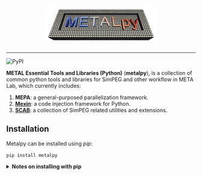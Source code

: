<h1 align="center">
<img src="./branding/logo/metalpylogo.png" width="300" alt="METALpy">
</h1>

-------------
![PyPI](https://img.shields.io/pypi/v/metalpy)

**METAL Essential Tools and Libraries (Python)** (**metalpy**),
is a collection of common python tools and libraries for SimPEG and other workflow in META Lab,
which currently includes:
1. **MEPA**: a general-purposed parallelization framework.
2. [**Mexin**](metalpy/mexin/README.md): a code injection framework for Python.
3. [**SCAB**](metalpy/scab/README.md): a collection of SimPEG related utilities and extensions.

Installation
------------
Metalpy can be installed using _pip_:

```console
pip install metalpy
```

<details><summary><b>Notes on installing with pip</b></summary>
<p>

metalpy includes SCAB, an extension to SimPEG,
whose dependencies will *not* be installed when running `pip` directly like this:

```console
pip install metalpy
```

Other supported commands are listed next:
```console
pip install "metalpy[scab]"      # Install requirements for SCAB module
pip install "metalpy[tests]"     # Install requirements for tests
pip install "metalpy[docs]"      # Install requirements for doc generation
pip install "metalpy[complete]"  # Install all requirements
pip install "metalpy[dev]"       # Install requirements for development
```

</p>
</details>
